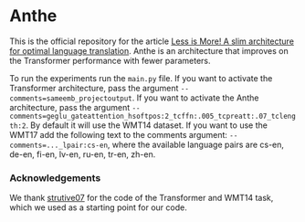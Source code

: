 
# Anthe

This is the official repository for the article [Less is More!
A slim architecture for optimal language translation](https://arxiv.org/pdf/2305.10991.pdf). Anthe is an architecture that improves on the Transformer performance with fewer parameters.

To run the experiments run the ```main.py``` file. If you want to activate the Transformer architecture, pass the 
argument ```--comments=sameemb_projectoutput```. If you want to activate the Anthe architecture, pass the argument 
```--comments=geglu_gateattention_hsoftpos:2_tcffn:.005_tcpreatt:.07_tclength:2```. By default it will use
the WMT14 dataset. If you want to use the WMT17 add the following text to the comments argument: 
```--comments=..._lpair:cs-en```, where the available 
language pairs are cs-en, de-en, fi-en, lv-en, ru-en, tr-en, zh-en.


### Acknowledgements
We thank [strutive07](https://github.com/strutive07/transformer-tensorflow2.0) for the code of the Transformer and 
WMT14 task, which we used as a starting point for our code.
